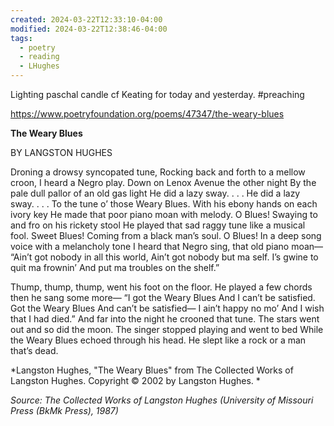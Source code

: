 ```yaml
---
created: 2024-03-22T12:33:10-04:00
modified: 2024-03-22T12:38:46-04:00
tags:
  - poetry
  - reading
  - LHughes
---
```


Lighting paschal candle cf Keating for today and yesterday. #preaching

https://www.poetryfoundation.org/poems/47347/the-weary-blues

**The Weary Blues**

BY LANGSTON HUGHES

Droning a drowsy syncopated tune,
Rocking back and forth to a mellow croon,
I heard a Negro play.
Down on Lenox Avenue the other night
By the pale dull pallor of an old gas light
He did a lazy sway. . . .
He did a lazy sway. . . .
To the tune o’ those Weary Blues.
With his ebony hands on each ivory key
He made that poor piano moan with melody.
O Blues!
Swaying to and fro on his rickety stool
He played that sad raggy tune like a musical fool.
Sweet Blues!
Coming from a black man’s soul.
O Blues!
In a deep song voice with a melancholy tone
I heard that Negro sing, that old piano moan—
“Ain’t got nobody in all this world,
Ain’t got nobody but ma self.
I’s gwine to quit ma frownin’
And put ma troubles on the shelf.”

Thump, thump, thump, went his foot on the floor.
He played a few chords then he sang some more—
“I got the Weary Blues
And I can’t be satisfied.
Got the Weary Blues
And can’t be satisfied—
I ain’t happy no mo’
And I wish that I had died.”
And far into the night he crooned that tune.
The stars went out and so did the moon.
The singer stopped playing and went to bed
While the Weary Blues echoed through his head.
He slept like a rock or a man that’s dead.

*Langston Hughes, "The Weary Blues" from The Collected Works of Langston Hughes. Copyright © 2002 by Langston Hughes. *

*Source: The Collected Works of Langston Hughes (University of Missouri Press (BkMk Press), 1987)*
